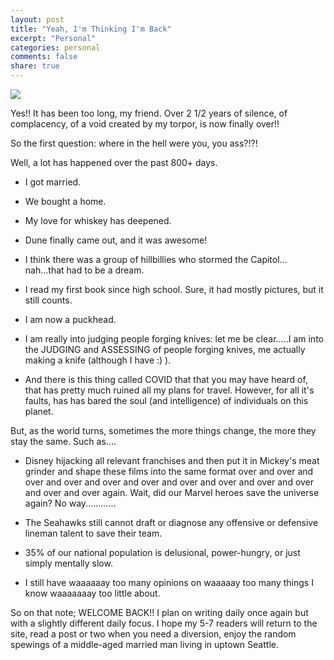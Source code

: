 ```yaml
---
layout: post
title: "Yeah, I'm Thinking I'm Back"
excerpt: "Personal"
categories: personal
comments: false
share: true
---
```



![](https://c.tenor.com/iw1qhkF2hFgAAAAC/im-thinking-im-back-john-wick.gif)


Yes!! It has been too long, my friend. Over 2 1/2 years of silence, of complacency, of a void created by my torpor, is now finally over!!


So the first question: where in the hell were you, you ass?!?!

Well, a lot has happened over the past 800+ days.

- I got married.

- We bought a home.

- My love for whiskey has deepened.

- Dune finally came out, and it was awesome!

- I think there was a group of hillbillies who stormed the Capitol... nah...that had to be a dream.

- I read my first book since high school. Sure, it had mostly pictures, but it still counts.

- I am now a puckhead.

- I am really into judging people forging knives: let me be clear.....I am into the JUDGING and ASSESSING of people forging knives, me actually making a knife (although I have :) ).

- And there is this thing called COVID that that you may have heard of, that has pretty much ruined all my plans for travel. However, for all it's faults, has has bared the soul (and intelligence) of individuals on this planet.


But, as the world turns, sometimes the more things change, the more they stay the same. Such as....

- Disney hijacking all relevant franchises and then put it in Mickey's meat grinder and shape these films into the same format over and over and over and over and over and over and over and over and over and over and over and over again. Wait, did our Marvel heroes save the universe again? No way............


- The Seahawks still cannot draft or diagnose any offensive or defensive lineman talent to save their team.


- 35% of our national population is delusional, power-hungry, or just simply mentally slow.


- I still have waaaaaay too many opinions on waaaaay too many things I know waaaaaaay too little about.


So on that note; WELCOME BACK!! I plan on writing daily once again but with a slightly different daily focus. I hope my 5-7 readers will return to the site, read a post or two when you need a diversion, enjoy the random spewings of a middle-aged married man living in uptown Seattle.




